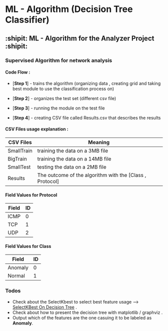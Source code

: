 # ML - Algorithm (Decision Tree Classifier)


## :shipit: ML - Algorithm for the Analyzer Project :shipit:

### Supervised Algorithm for network analysis

#### Code Flow :
* [**Step 1**] - trains the algorithm (organizing data , creating grid and taking best module to use the classification process on)

* [**Step 2**] - organizes the test set (different csv file) 	

* [**Step 3**] - running the module on the test file

* [**Step 4**] - creating CSV file called Results.csv that describes the results

#### CSV Files usage explanation :
 
| CSV Files | Meaning |
| ------ | ------ |
| SmallTrain | training the data on a 3MB file |
| BigTrain | training the data on a 14MB file |
| SmallTest | testing the data on a 2MB file |
| Results | The outcome of the algorithm with the [Class , Protocol] |

#### Field Values for Protocol 
| Field | ID |
| ------ | ------ |
| ICMP | 0 |
| TCP | 1 |
| UDP | 2 |

#### Field Values for Class
| Field | ID |
| ------ | ------ |
| Anomaly | 0 |
| Normal | 1 |

### Todos
 -  Check about the SelectKbest to select best feature usage --> [SelectKBest On Decision Tree](https://www.youtube.com/watch?v=siwo7A0fcRk) .
 -  Check about how to present the decision tree with matplotlib / graphviz .
 -  Output which of the features are the one casuing it to be labeled as **Anomaly**.
 